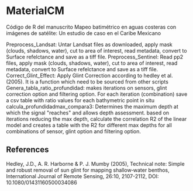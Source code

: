 # MaterialCM
Código de R del manuscrito Mapeo batimétrico en aguas costeras con imágenes de satélite: Un estudio de caso en el Caribe Mexicano

Preprocess_Landsat: Untar Landsat files as downloaded, apply mask (clouds, shadows, water), cut to area of interest, read metadata, convert to Surface refelctance and save as a tiff file.
Preprocess_Sentinel: Read pp2 files, apply mask (clouds, shadows, water), cut to area of interest, read metadata, convert to Surface refelctance and save as a tiff file.
Correct_Glint_Effect: Apply Glint Correction according to hedley et al. (2005). It is a function which need to be sourced from other scripts
Genera_tabla_ratio_profundidad: makes iterations on sensors, glint correction option and filtering option. For each iteration (combination) save a csv table with ratio values ​​for each bathymetric point in situ
calcula_profundidadmax_compara3: Determines the maximum depth at which the signal "reaches" and allows depth assessment. based on iterations reducing the max depth, calculate the correlation R2 of the linear model
and creates a table with the R2 for different max depths for all combinations of sensor, glint option and filtering option.





## References
Hedley, J.D., A. R. Harborne & P. J. Mumby (2005), Technical note: Simple and robust removal of sun glint for mapping shallow‐water benthos, International Journal of Remote Sensing, 26:10, 2107-2112, DOI: 10.1080/01431160500034086
